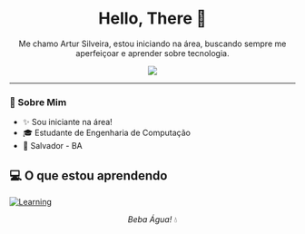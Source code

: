 <h1 align="center">Hello, There 👋</h1>

<p align="center">
  Me chamo Artur Silveira, estou iniciando na área, buscando sempre me aperfeiçoar e aprender sobre tecnologia.
</p>

<p align="center">
  <a href="https://www.linkedin.com/in/arturcsilveira">
    <img src="https://img.shields.io/badge/LinkedIn-0A66C2?logo=linkedin&logoColor=white&style=for-the-badge">
  </a>
</p>

---

### 🧠 Sobre Mim

- ✨ Sou iniciante na área!
- 🎓 Estudante de Engenharia de Computação
- 📌 Salvador - BA

## 💻 O que estou aprendendo

[![Learning](https://skillicons.dev/icons?i=html,css,js,figma,github,git,c,py,&theme=light)](https://skillicons.dev)




<p align="center">
  <em>Beba Água!</em> 💧
</p>
